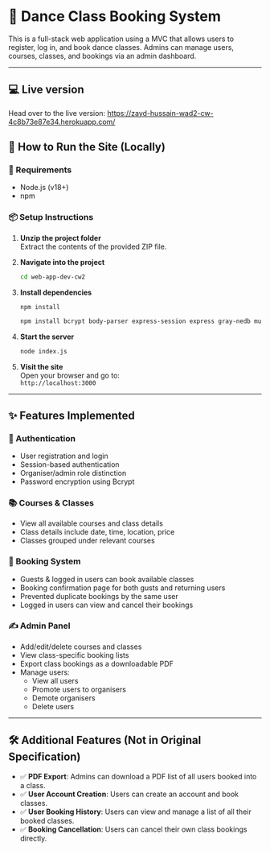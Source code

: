 # 💃 Dance Class Booking System

This is a full-stack web application using a MVC that allows users to register, log in, and book dance classes. Admins can manage users, courses, classes, and bookings via an admin dashboard.

---

## 💻 Live version

Head over to the live version: https://zayd-hussain-wad2-cw-4c8b73e87e34.herokuapp.com/

## 🚀 How to Run the Site (Locally)

### 🔧 Requirements
- Node.js (v18+)
- npm

### 📦 Setup Instructions

1. **Unzip the project folder**  
   Extract the contents of the provided ZIP file.

2. **Navigate into the project**  
   ```bash
   cd web-app-dev-cw2
   ```

3. **Install dependencies**  
   ```bash
   npm install
   ```

    ```bash
   npm install bcrypt body-parser express-session express gray-nedb mustache-express nedb pdfkit sqlite3

   ```

4. **Start the server**  
   ```bash
   node index.js
   ```

5. **Visit the site**  
   Open your browser and go to:  
   `http://localhost:3000`

---

## ✨ Features Implemented

### 🔐 Authentication
- User registration and login
- Session-based authentication
- Organiser/admin role distinction
- Password encryption using Bcrypt

### 📚 Courses & Classes
- View all available courses and class details
- Class details include date, time, location, price
- Classes grouped under relevant courses

### 📅 Booking System
- Guests & logged in users can book available classes
- Booking confirmation page for both gusts and returning users
- Prevented duplicate bookings by the same user
- Logged in users can view and cancel their bookings

### ✍ Admin Panel
- Add/edit/delete courses and classes
- View class-specific booking lists
- Export class bookings as a downloadable PDF
- Manage users:
  - View all users
  - Promote users to organisers
  - Demote organisers
  - Delete users

---

## 🛠️ Additional Features (Not in Original Specification)

- ✅ **PDF Export**: Admins can download a PDF list of all users booked into a class.
- ✅ **User Account Creation**: Users can create an account and book classes.
- ✅ **User Booking History**: Users can view and manage a list of all their booked classes.
- ✅ **Booking Cancellation**: Users can cancel their own class bookings directly.
